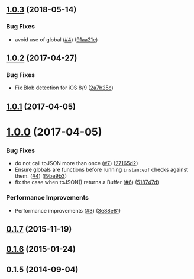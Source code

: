 <a name="1.0.3"></a>
## [1.0.3](https://github.com/darrachequesne/has-binary/compare/1.0.2...1.0.3) (2018-05-14)


### Bug Fixes

* avoid use of global ([#4](https://github.com/darrachequesne/has-binary/issues/4)) ([91aa21e](https://github.com/darrachequesne/has-binary/commit/91aa21e))



<a name="1.0.2"></a>
## [1.0.2](https://github.com/darrachequesne/has-binary/compare/1.0.1...1.0.2) (2017-04-27)


### Bug Fixes

* Fix Blob detection for iOS 8/9 ([2a7b25c](https://github.com/darrachequesne/has-binary/commit/2a7b25c))



<a name="1.0.1"></a>
## [1.0.1](https://github.com/darrachequesne/has-binary/compare/1.0.0...1.0.1) (2017-04-05)



<a name="1.0.0"></a>
# [1.0.0](https://github.com/darrachequesne/has-binary/compare/0.1.7...1.0.0) (2017-04-05)


### Bug Fixes

* do not call toJSON more than once ([#7](https://github.com/darrachequesne/has-binary/issues/7)) ([27165d2](https://github.com/darrachequesne/has-binary/commit/27165d2))
* Ensure globals are functions before running `instanceof` checks against them. ([#4](https://github.com/darrachequesne/has-binary/issues/4)) ([f9be9b3](https://github.com/darrachequesne/has-binary/commit/f9be9b3))
* fix the case when toJSON() returns a Buffer  ([#6](https://github.com/darrachequesne/has-binary/issues/6)) ([518747d](https://github.com/darrachequesne/has-binary/commit/518747d))


### Performance Improvements

* Performance improvements ([#3](https://github.com/darrachequesne/has-binary/issues/3)) ([3e88e81](https://github.com/darrachequesne/has-binary/commit/3e88e81))



<a name="0.1.7"></a>
## [0.1.7](https://github.com/darrachequesne/has-binary/compare/0.1.6...0.1.7) (2015-11-19)



<a name="0.1.6"></a>
## [0.1.6](https://github.com/darrachequesne/has-binary/compare/0.1.5...0.1.6) (2015-01-24)



<a name="0.1.5"></a>
## 0.1.5 (2014-09-04)



